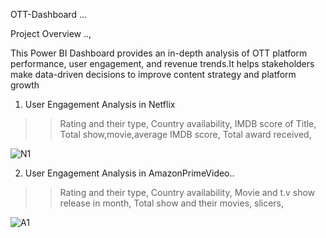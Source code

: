 OTT-Dashboard ...

Project Overview ..,

This Power BI Dashboard provides an in-depth analysis of OTT platform performance, user engagement, and revenue trends.It helps stakeholders make data-driven decisions to improve content strategy and platform growth
1. User Engagement Analysis in Netflix
  >> Rating and their type,
  >> Country availability,
  >> IMDB score of Title,
  >> Total show,movie,average IMDB score,
  >> Total award received,

![N1](https://github.com/user-attachments/assets/27e4e123-171a-4fa9-bff4-505656e9f1da)

2. User Engagement Analysis in AmazonPrimeVideo..
  >> Rating and their type,
  >> Country availability,
  >> Movie and t.v show release in month,
  >> Total show and their movies,
  >> slicers,

![A1](https://github.com/user-attachments/assets/7a4dd8b9-1f7f-43da-a491-c792a8654b41)

